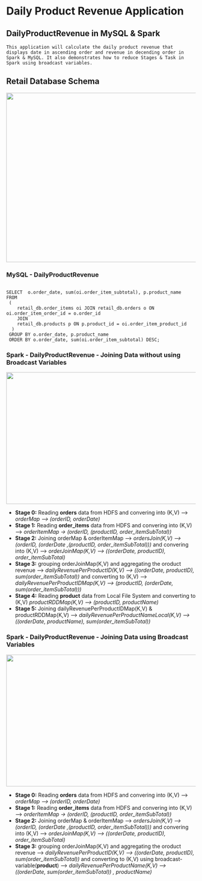 # Daily Product Revenue Application

## DailyProductRevenue in MySQL & Spark 

	This application will calculate the daily product revenue that displays date in ascending order and revenue in decending order in Spark & MySQL. It also demonstrates how to reduce Stages & Task in Spark using broadcast variables. 

## Retail Database Schema 

<p align="center">
  <img width="700" height="450" src="https://user-images.githubusercontent.com/7428555/33092798-37222b68-cec9-11e7-8595-d0b2f4a1333b.jpg">
</p>

### MySQL - DailyProductRevenue

```

SELECT  o.order_date, sum(oi.order_item_subtotal), p.product_name
FROM 
 (
	retail_db.order_items oi JOIN retail_db.orders o ON oi.order_item_order_id = o.order_id
	JOIN
	retail_db.products p ON p.product_id = oi.order_item_product_id
  )
 GROUP BY o.order_date, p.product_name
 ORDER BY o.order_date, sum(oi.order_item_subtotal) DESC;

 ```

### Spark - DailyProductRevenue - Joining Data without using Broadcast Variables

<p align="center">
  <img width="700" height="350" src="https://user-images.githubusercontent.com/7428555/33091792-1f402aa2-cec6-11e7-981b-0781cb991dd7.PNG">
</p>

- **Stage 0:** Reading **orders** data from HDFS and convering into (K,V) --> *orderMap --> (orderID, orderDate)*
- **Stage 1:** Reading **order_items** data from HDFS and convering into (K,V) --> *orderItemMap -> (orderID, (productID, order_itemSubTotal))*
- **Stage 2:** Joining orderMap & orderItemMap --> *ordersJoin(K,V) --> (orderID, (orderDate ,(productID, order_itemSubTotal)))* and convering into (K,V) --> *orderJoinMap(K,V) --> ((orderDate, productID), order_itemSubTotal)*
- **Stage 3:** grouping orderJoinMap(K,V) and aggregating the oroduct revenue --> *dailyRevenuePerProductID(K,V) --> ((orderDate, productID), sum(order_itemSubTotal))* and converting to (K,V) --> *dailyRevenuePerProductIDMap(K,V) --> (productID, (orderDate, sum(order_itemSubTotal)))*
- **Stage 4:** Reading **product** data from Local File System and converting to (K,V) *productRDDMap(K,V) --> (productID, productName)*
- **Stage 5:** Joining dailyRevenuePerProductIDMap(K,V) & productRDDMap(K,V) --> *dailyRevenuePerProductNameLocal(K,V) --> ((orderDate, productName), sum(order_itemSubTotal))*

### Spark - DailyProductRevenue - Joining Data using Broadcast Variables
<p align="center">
  <img width="700" height="350" src="https://user-images.githubusercontent.com/7428555/33142228-b135e1b4-cf83-11e7-9d21-2cc923e9412c.PNG">
</p>

- **Stage 0:** Reading **orders** data from HDFS and convering into (K,V) --> *orderMap --> (orderID, orderDate)*
- **Stage 1:** Reading **order_items** data from HDFS and convering into (K,V) --> *orderItemMap -> (orderID, (productID, order_itemSubTotal))*
- **Stage 2:** Joining orderMap & orderItemMap --> *ordersJoin(K,V) --> (orderID, (orderDate ,(productID, order_itemSubTotal)))* and convering into (K,V) --> *orderJoinMap(K,V) --> ((orderDate, productID), order_itemSubTotal)*
- **Stage 3:** grouping orderJoinMap(K,V) and aggregating the oroduct revenue --> *dailyRevenuePerProductID(K,V) --> ((orderDate, productID), sum(order_itemSubTotal))* and converting to (K,V) using broadcast-variable(**product**) -->  *dailyRevenuePerProductName(K,V) --> ((orderDate, sum(order_itemSubTotal)) , productName)*


